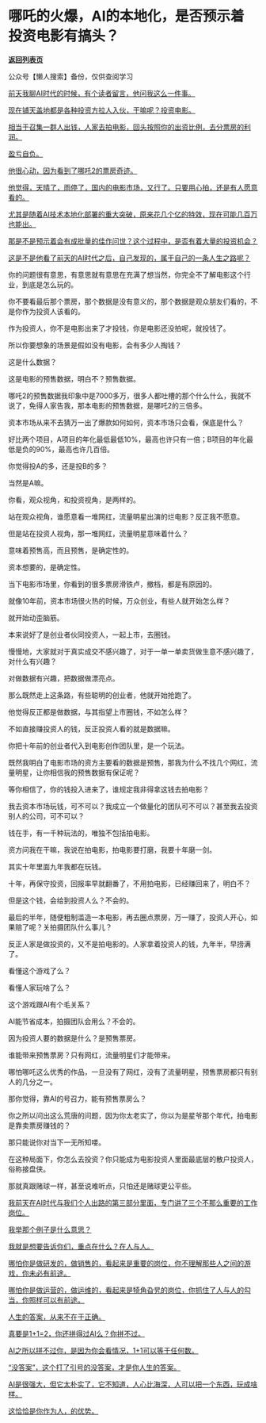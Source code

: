 # 哪吒的火爆，AI的本地化，是否预示着投资电影有搞头？

[**返回列表页**](/gzh/记忆承载3)

公众号【懒人搜索】备份，仅供查阅学习

[前天我聊AI时代的时候，有个读者留言，他问我这么一件事。](https://mp.weixin.qq.com/s?__biz=Mzg4MTg2MzU3Mg==&mid=2247484506&idx=1&sn=7990657891448cec32b1931a5b4af75f&scene=21#wechat_redirect)

[现在铺天盖地都是各种投资方拉人入伙，干嘛呢？投资电影。  
](https://mp.weixin.qq.com/s?__biz=Mzg4MTg2MzU3Mg==&mid=2247484506&idx=1&sn=7990657891448cec32b1931a5b4af75f&scene=21#wechat_redirect)

[相当于召集一群人出钱，人家去拍电影，回头按照你的出资比例，去分票房的利润。](https://mp.weixin.qq.com/s?__biz=Mzg4MTg2MzU3Mg==&mid=2247484506&idx=1&sn=7990657891448cec32b1931a5b4af75f&scene=21#wechat_redirect)

[盈亏自负。](https://mp.weixin.qq.com/s?__biz=Mzg4MTg2MzU3Mg==&mid=2247484506&idx=1&sn=7990657891448cec32b1931a5b4af75f&scene=21#wechat_redirect)

[他很心动，因为看到了哪吒2的票房奇迹。](https://mp.weixin.qq.com/s?__biz=Mzg4MTg2MzU3Mg==&mid=2247484506&idx=1&sn=7990657891448cec32b1931a5b4af75f&scene=21#wechat_redirect)

[他觉得，天晴了，雨停了，国内的电影市场，又行了。只要用心拍，还是有人愿意看的。](https://mp.weixin.qq.com/s?__biz=Mzg4MTg2MzU3Mg==&mid=2247484506&idx=1&sn=7990657891448cec32b1931a5b4af75f&scene=21#wechat_redirect)

[尤其是随着AI技术本地化部署的重大突破，原来花几个亿的特效，现在可能几百万也能出。  
](https://mp.weixin.qq.com/s?__biz=Mzg4MTg2MzU3Mg==&mid=2247484506&idx=1&sn=7990657891448cec32b1931a5b4af75f&scene=21#wechat_redirect)

[那是不是预示着会有成批量的佳作问世？这个过程中，是否有着大量的投资机会？  
](https://mp.weixin.qq.com/s?__biz=Mzg4MTg2MzU3Mg==&mid=2247484506&idx=1&sn=7990657891448cec32b1931a5b4af75f&scene=21#wechat_redirect)

[这是不是他看了前天的AI时代之后，自己发现的，属于自己的一条人生之路呢？](https://mp.weixin.qq.com/s?__biz=Mzg4MTg2MzU3Mg==&mid=2247484506&idx=1&sn=7990657891448cec32b1931a5b4af75f&scene=21#wechat_redirect)

你的问题很有意思，有意思就有意思在充满了想当然，你完全不了解电影这个行业，到底是怎么玩的。

你不要看最后那个票房，那个数据是没有意义的，那个数据是观众朋友们看的，不是你作为投资人该看的。

作为投资人，你不是电影出来了才投钱，你是电影还没拍呢，就投钱了。

所以你要想象的场景是假如没有电影，会有多少人掏钱？  

这是什么数据？

这是电影的预售数据，明白不？预售数据。

哪吒2的预售数据我印象中是7000多万，很多人都吐槽的那个什么什么，我就不说了，免得人家告我，那本电影的预售数据，是哪吒2的三倍多。  

资本市场从来不去猜万一出了爆款如何如何，资本市场只会看，保底是什么？

好比两个项目，A项目的年化最低最低10%，最高也许只有一倍；B项目的年化最低是负的90%，最高也许几百倍。

你觉得投A的多，还是投B的多？  

当然是A嘛。

你看，观众视角，和投资视角，是两样的。

站在观众视角，谁愿意看一堆网红，流量明星出演的烂电影？反正我不愿意。  

但是站在投资人视角，那一堆网红，流量明星意味着什么？  

意味着预售高，而且预售，是确定性的。

资本想要的，是确定性。

当下电影市场里，你看到的很多票房滑铁卢，撤档，都是有原因的。  

就像10年前，资本市场很火热的时候，万众创业，有些人就开始怎么样？

就开始动歪脑筋。

本来说好了是创业者伙同投资人，一起上市，去圈钱。

慢慢地，大家就对于真实成交不感兴趣了，对于一单一单卖货做生意不感兴趣了，对什么有兴趣？  

对做数据有兴趣，把数据做漂亮点。

那么既然走上这条路，有些聪明的创业者，他就开始抢跑了。

他觉得反正都是做数据，与其指望上市圈钱，不如怎么样？

不如直接赚投资人的钱，反正投资人看的就是数据嘛。

你把十年前的创业者代入到电影创作团队里，是一个玩法。  

既然我明白了电影市场的资方主要看的数据是预售，那我为什么不找几个网红，流量明星，让你相信我的预售数据有保证呢？  

等你相信了，你的钱投入进来了，谁规定我非得拿这钱去拍电影？  

我去资本市场玩钱，可不可以？我成立一个做量化的团队可不可以？甚至我去投资别人的公司，可不可以？

钱在手，有一千种玩法的，唯独不包括拍电影。

资方问我在干嘛，我说在拍电影，拍电影要打磨，我要十年磨一剑。  

其实十年里面九年我都在玩钱。

十年，再保守投资，回报率早就翻番了，不用拍电影，已经赚回来了，明白不？  

但是这个钱，会给到投资人么？不会的。  

最后的半年，随便粗制滥造一本电影，再去圈点票房，万一赚了，投资人开心，如果赔了呢？关拍摄团队什么事儿？

反正人家是做投资的，又不是拍电影的。人家拿着投资人的钱，九年半，早捞满了。  

看懂这个游戏了么？  

看懂人家玩啥了么？  

这个游戏跟AI有个毛关系？

AI能节省成本，拍摄团队会用么？不会的。  

因为投资人要的数据是什么？是预售票房。

谁能带来预售票房？只有网红，流量明星们才能带来。

哪怕哪吒这么优秀的作品，一旦没有了网红，没有了流量明星，预售票房都只有别人的几分之一。

那你觉得，靠AI的号召力，能有预售票房么？  

你之所以问出这么荒唐的问题，因为你太老实了，你以为是星爷那个年代，拍电影是靠卖票房赚钱的？

那只能说你对当下一无所知喽。  

在这种局面下，你怎么去投资？你只能成为电影投资人里面最底层的散户投资人，俗称接盘侠。  

那就真跟赌球一样，甚至说难听点，只怕还是赌球更公平些。  

[我前天在AI时代与我们个人出路的第三部分里面，专门讲了三个不那么重要的工作岗位。](https://mp.weixin.qq.com/s?__biz=Mzg4MTg2MzU3Mg==&mid=2247484506&idx=1&sn=7990657891448cec32b1931a5b4af75f&scene=21#wechat_redirect)

[我举那个例子是什么意思？](https://mp.weixin.qq.com/s?__biz=Mzg4MTg2MzU3Mg==&mid=2247484506&idx=1&sn=7990657891448cec32b1931a5b4af75f&scene=21#wechat_redirect)

[我就是想要告诉你们，重点在什么？在人与人。  
](https://mp.weixin.qq.com/s?__biz=Mzg4MTg2MzU3Mg==&mid=2247484506&idx=1&sn=7990657891448cec32b1931a5b4af75f&scene=21#wechat_redirect)

[哪怕你是做研发的，做销售的，看起来是重要的岗位，你不理解那些人之间的游戏，你未必有前途。  
](https://mp.weixin.qq.com/s?__biz=Mzg4MTg2MzU3Mg==&mid=2247484506&idx=1&sn=7990657891448cec32b1931a5b4af75f&scene=21#wechat_redirect)

[哪怕你是做运营的，做运维的，看起来是犄角旮旯的岗位，你抓住了人与人的勾当，你照样可以有前途。](https://mp.weixin.qq.com/s?__biz=Mzg4MTg2MzU3Mg==&mid=2247484506&idx=1&sn=7990657891448cec32b1931a5b4af75f&scene=21#wechat_redirect)

[人生的答案，从来不在于正确。  
](https://mp.weixin.qq.com/s?__biz=Mzg4MTg2MzU3Mg==&mid=2247484506&idx=1&sn=7990657891448cec32b1931a5b4af75f&scene=21#wechat_redirect)

[真要是1+1=2，你还拼得过AI么？你拼不过。  
](https://mp.weixin.qq.com/s?__biz=Mzg4MTg2MzU3Mg==&mid=2247484506&idx=1&sn=7990657891448cec32b1931a5b4af75f&scene=21#wechat_redirect)

[AI之所以拼不过你，是因为你会看情况，1+1可以等于任何数。](https://mp.weixin.qq.com/s?__biz=Mzg4MTg2MzU3Mg==&mid=2247484506&idx=1&sn=7990657891448cec32b1931a5b4af75f&scene=21#wechat_redirect)

[“没答案”，这个打了引号的没答案，才是你人生的答案。  
](https://mp.weixin.qq.com/s?__biz=Mzg4MTg2MzU3Mg==&mid=2247484506&idx=1&sn=7990657891448cec32b1931a5b4af75f&scene=21#wechat_redirect)

[AI是很强大，但它太朴实了，它不知道，人心比海深，人可以把一个东西，玩成啥样。  
](https://mp.weixin.qq.com/s?__biz=Mzg4MTg2MzU3Mg==&mid=2247484506&idx=1&sn=7990657891448cec32b1931a5b4af75f&scene=21#wechat_redirect)

[这恰恰是你作为人，的优势。](https://mp.weixin.qq.com/s?__biz=Mzg4MTg2MzU3Mg==&mid=2247484506&idx=1&sn=7990657891448cec32b1931a5b4af75f&scene=21#wechat_redirect)

